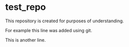 # test_repo
This repository is created for purposes of understanding.

For example this line was added using git.

This is another line.
